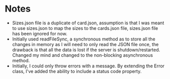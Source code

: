 # Notes
- Sizes.json file is a duplicate of card.json, assumption is that I was meant to use sizes.json to map the sizes to the cards.json file, sizes.json file has been ignored for now.
- Initially used readFileSync, a synchronous method as to store all the changes in memory as I will need to only read the JSON file once, the drawback is that all the data is lost if the server is shutdown/restarted. Changed my mind and changed to the non-blocking asynchronous method.
- Initially, I could only throw errors with a message. By extending the Error class, I've added the ability to include a status code property.